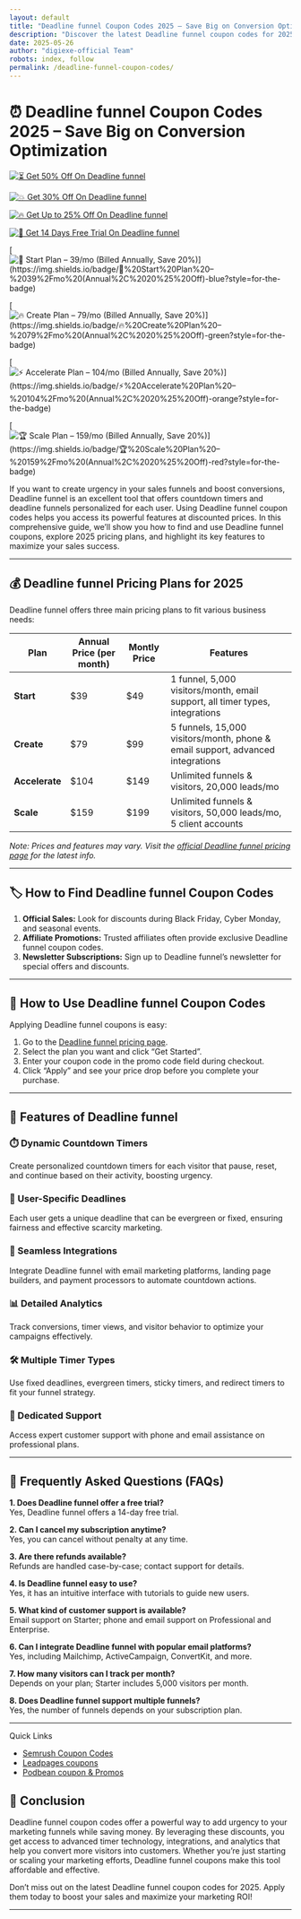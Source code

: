 ```yaml
---
layout: default
title: "Deadline funnel Coupon Codes 2025 – Save Big on Conversion Optimization"
description: "Discover the latest Deadline funnel coupon codes for 2025. Learn how to use them to save on Deadline funnel plans."
date: 2025-05-26
author: "digiexe-official Team"
robots: index, follow
permalink: /deadline-funnel-coupon-codes/
---
```


# ⏰ Deadline funnel Coupon Codes 2025 – Save Big on Conversion Optimization


[![⏳ Get 50% Off On Deadline funnel](https://img.shields.io/badge/⏳%2050%25%20Off%20On%20Deadline%20funnel-blue?style=for-the-badge)](https://www.deadlinefunnel.com/pricing)  

[![💥 Get 30% Off On Deadline funnel](https://img.shields.io/badge/💥%2030%25%20Off%20On%20Deadline%20funnel-green?style=for-the-badge)](https://www.deadlinefunnel.com/pricing)  

[![🔥 Get Up to 25% Off On Deadline funnel](https://img.shields.io/badge/🔥%20Up%20to%2025%25%20Off%20On%20Deadline%20funnel-red?style=for-the-badge)](https://www.deadlinefunnel.com/pricing)  

[![🎁 Get 14 Days Free Trial On Deadline funnel](https://img.shields.io/badge/🎁%2014%20Days%20Free%20Trial%20On%20Deadline%20funnel-purple?style=for-the-badge)](https://www.deadlinefunnel.com/pricing)  

[![🚀 Start Plan – $39/mo (Billed Annually, Save 20%)](https://img.shields.io/badge/🚀%20Start%20Plan%20–%20$39%2Fmo%20(Annual%2C%2020%25%20Off)-blue?style=for-the-badge)](https://www.deadlinefunnel.com/pricing)

[![🔥 Create Plan – $79/mo (Billed Annually, Save 20%)](https://img.shields.io/badge/🔥%20Create%20Plan%20–%20$79%2Fmo%20(Annual%2C%2020%25%20Off)-green?style=for-the-badge)](https://www.deadlinefunnel.com/pricing)

[![⚡ Accelerate Plan – $104/mo (Billed Annually, Save 20%)](https://img.shields.io/badge/⚡%20Accelerate%20Plan%20–%20$104%2Fmo%20(Annual%2C%2020%25%20Off)-orange?style=for-the-badge)](https://www.deadlinefunnel.com/pricing)

[![🏆 Scale Plan – $159/mo (Billed Annually, Save 20%)](https://img.shields.io/badge/🏆%20Scale%20Plan%20–%20$159%2Fmo%20(Annual%2C%2020%25%20Off)-red?style=for-the-badge)](https://www.deadlinefunnel.com/pricing)


If you want to create urgency in your sales funnels and boost conversions, Deadline funnel is an excellent tool that offers 
countdown timers and deadline funnels personalized for each user. Using Deadline funnel coupon codes helps you access its 
powerful features at discounted prices. In this comprehensive guide, we’ll show you how to find and use Deadline funnel coupons, explore 2025 pricing plans, and highlight its key features to maximize your sales success.

---

## 💰 Deadline funnel Pricing Plans for 2025

Deadline funnel offers three main pricing plans to fit various business needs:

| Plan          | Annual Price (per month) | Montly Price  | Features                                                                                  |
|---------------|---------------|--------------------------|-------------------------------------------------------------------------------------------|
| **Start**   | $39           | $49                      | 1 funnel, 5,000 visitors/month, email support, all timer types, integrations             |
| **Create** | $79         | $99                      | 5 funnels, 15,000 visitors/month, phone & email support, advanced integrations           |
| **Accelerate** | $104       | $149                   | Unlimited funnels & visitors, 20,000 leads/mo  |
| **Scale** | $159      | $199                   | Unlimited funnels & visitors, 50,000 leads/mo, 5 client accounts   |

*Note: Prices and features may vary. Visit the [official Deadline funnel pricing page](https://www.deadlinefunnel.com/pricing) for the latest info.*

---

## 🏷️ How to Find Deadline funnel Coupon Codes

1. **Official Sales:** Look for discounts during Black Friday, Cyber Monday, and seasonal events.  
2. **Affiliate Promotions:** Trusted affiliates often provide exclusive Deadline funnel coupon codes.  
3. **Newsletter Subscriptions:** Sign up to Deadline funnel’s newsletter for special offers and discounts.

---

## 🛒 How to Use Deadline funnel Coupon Codes

Applying Deadline funnel coupons is easy:  
1. Go to the [Deadline funnel pricing page](https://www.deadlinefunnel.com/pricing).  
2. Select the plan you want and click “Get Started”.  
3. Enter your coupon code in the promo code field during checkout.  
4. Click “Apply” and see your price drop before you complete your purchase.

---

## 🌟 Features of Deadline funnel

### ⏱️ Dynamic Countdown Timers

Create personalized countdown timers for each visitor that pause, reset, and continue based on their activity, boosting urgency.

### 🔄 User-Specific Deadlines

Each user gets a unique deadline that can be evergreen or fixed, ensuring fairness and effective scarcity marketing.

### 🔗 Seamless Integrations

Integrate Deadline funnel with email marketing platforms, landing page builders, and payment processors to automate countdown actions.

### 📊 Detailed Analytics

Track conversions, timer views, and visitor behavior to optimize your campaigns effectively.

### 🛠️ Multiple Timer Types

Use fixed deadlines, evergreen timers, sticky timers, and redirect timers to fit your funnel strategy.

### 🤝 Dedicated Support

Access expert customer support with phone and email assistance on professional plans.

---

## 🧠 Frequently Asked Questions (FAQs)

**1. Does Deadline funnel offer a free trial?**  
Yes, Deadline funnel offers a 14-day free trial.

**2. Can I cancel my subscription anytime?**  
Yes, you can cancel without penalty at any time.

**3. Are there refunds available?**  
Refunds are handled case-by-case; contact support for details.

**4. Is Deadline funnel easy to use?**  
Yes, it has an intuitive interface with tutorials to guide new users.

**5. What kind of customer support is available?**  
Email support on Starter; phone and email support on Professional and Enterprise.

**6. Can I integrate Deadline funnel with popular email platforms?**  
Yes, including Mailchimp, ActiveCampaign, ConvertKit, and more.

**7. How many visitors can I track per month?**  
Depends on your plan; Starter includes 5,000 visitors per month.

**8. Does Deadline funnel support multiple funnels?**  
Yes, the number of funnels depends on your subscription plan.

---

Quick Links

- [Semrush Coupon Codes](https://rankloud.github.io/ibcs/semrush-coupon-codes/)
- [Leadpages coupons](https://rankloud.github.io/ibcs/leadpages-coupon-codes/)
- [Podbean coupon & Promos](https://rankloud.github.io/ibcs/podbean-coupon-codes/)

## 🚀 Conclusion

Deadline funnel coupon codes offer a powerful way to add urgency to your marketing funnels while saving money. 
By leveraging these discounts, you get access to advanced timer technology, integrations, and analytics that help you 
convert more visitors into customers. Whether you’re just starting or scaling your marketing efforts, 
Deadline funnel coupons make this tool affordable and effective.

Don’t miss out on the latest Deadline funnel coupon codes for 2025. Apply them today to boost your sales and maximize your marketing ROI!

---

